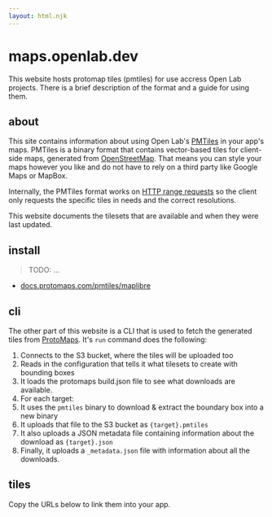 ```yaml
---
layout: html.njk
---
```


# maps.openlab.dev

This website hosts protomap tiles (pmtiles) for use accress Open Lab projects.
There is a brief description of the format and a guide for using them.

<example-map></example-map>

## about

This site contains information about using Open Lab's [PMTiles](https://github.com/protomaps/PMTiles) in your app's maps.
PMTiles is a binary format that contains vector-based tiles for client-side maps, generated from [OpenStreetMap](https://www.openstreetmap.org/about).
That means you can style your maps however you like and do not have to rely on a third party like Google Maps or MapBox.

Internally, the PMTiles format works on [HTTP range requests](https://developer.mozilla.org/en-US/docs/Web/HTTP/Guides/Range_requests)
so the client only requests the specific tiles in needs and the correct resolutions.

This website documents the tilesets that are available and when they were last updated.

## install

> TODO: ...

- [docs.protomaps.com/pmtiles/maplibre](https://docs.protomaps.com/pmtiles/maplibre)

## cli

The other part of this website is a CLI that is used to fetch the generated tiles from [ProtoMaps](https://docs.protomaps.com/basemaps/downloads).
It's `run` command does the following:

1. Connects to the S3 bucket, where the tiles will be uploaded too
2. Reads in the configuration that tells it what tilesets to create with bounding boxes
3. It loads the protomaps build.json file to see what downloads are available.
4. For each target:
5. It uses the `pmtiles` binary to download & extract the boundary box into a new binary
6. It uploads that file to the S3 bucket as `{target}.pmtiles`
7. It also uploads a JSON metadata file containing information about the download as `{target}.json`
8. Finally, it uploads a `_metadata.json` file with information about all the downloads.

## tiles

Copy the URLs below to link them into your app.

<builds-info url="https://maps.openlab.dev/tiles/"></builds-info>
